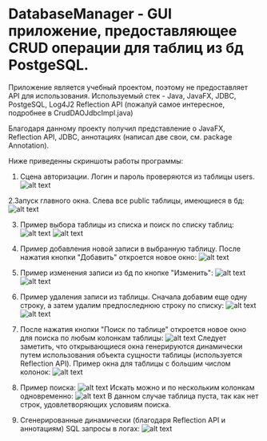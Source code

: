 # DatabaseManager - GUI приложение, предоставляющее CRUD операции для таблиц из бд PostgeSQL.
Приложение является учебный проектом, поэтому не предоставляет API для использования.
Используемый стек - Java, JavaFX, JDBC, PostgeSQL, Log4J2
Reflection API (пожалуй самое интересное, подробнее в CrudDAOJdbcImpl.java)

Благодаря данному проекту получил представление о  JavaFX, Reflection API, JDBC, аннотациях (написал две свои, см. package Annotation).

Ниже приведенны скриншоты работы программы:
1. Сцена авторизации. Логин и пароль проверяются из таблицы users.
![alt text](screenshots/1.PNG "Сцена авторизации")

2.Запуск главного окна. Слева все public таблицы, имеющиеся в бд:
![alt text](screenshots/2.PNG "Главное рабочее окно")

3. Пример выбора таблицы из списка и поиск по списку таблиц:
![alt text](screenshots/3.PNG "Пример поиска по таблицам")
![alt text](screenshots/4.PNG "Выбор одной из таблиц списка")

4. Пример добавления новой записи в выбранную таблицу. После нажатия кнопки "Добавить" откроется новое окно:
![alt text](screenshots/5.PNG "Добавление новой записи")

5. Пример изменения записи из бд по кнопке "Изменить":
![alt text](screenshots/6.PNG "Изменение ранее добавленой записи")
![alt text](screenshots/7.PNG "Результат изменения")

6. Пример удаления записи из таблицы. Сначала добавим еще одну строку, а затем удалим предпоследнюю строку по списку:
![alt text](screenshots/8.PNG "Добавление еще одной строки")
![alt text](screenshots/9.PNG "Удаление предпоследней строки")

7. После нажатия кнопки "Поиск по таблице" откроется новое окно для поиска по любым колонкам таблицы:
![alt text](screenshots/10.PNG "Окно поиска по таблице")
Следует заметить, что открывающиеся окна генерируются динамически путем использования
объекта сущности таблицы (используется Reflection API). Пример окна для таблицы с большим числом колонок:
![alt text](screenshots/11.PNG "Окно поиска по таблице с большим числом колонок")

8. Пример поиска:
![alt text](screenshots/12.PNG "Поиск по одной из колонок таблицы")
Искать можно и по нескольким колонкам одновременно:
![alt text](screenshots/13.PNG "Поиск по двум из колонкам таблицы")
В данном случае таблица пуста, так как нет строк, удовлетворяющих условиям поиска.

9. Сгенерированные динамически (благодаря Reflection API и аннотациям) SQL запросы в логах:
![alt text](screenshots/11.PNG "Логи запросов к БД")

